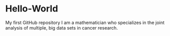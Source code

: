 # Hello-World
My first GitHub repository
I am a mathematician who specializes in the joint analysis of multiple, big data sets in cancer research.
